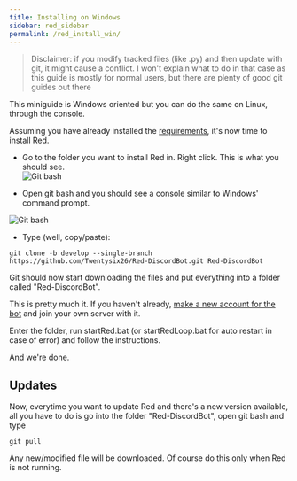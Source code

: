 ```yaml
---
title: Installing on Windows
sidebar: red_sidebar
permalink: /red_install_win/
---
```


> Disclaimer: if you modify tracked files (like .py) and then update with git, it might cause a conflict. I won't explain what to do in that case as this guide is mostly for normal users, but there are plenty of good git guides out there

This miniguide is Windows oriented but you can do the same on Linux, through the console.

Assuming you have already installed the [requirements](https://github.com/Twentysix26/Red-DiscordBot/wiki/Requirements), it's now time to install Red.

* Go to the folder you want to install Red in. Right click. This is what you should see.  
![Git bash](http://i.imgur.com/32M4VPo.png)

* Open git bash and you should see a console similar to Windows' command prompt.  

![Git bash](http://i.imgur.com/IUz179P.png)

* Type (well, copy/paste):
```
git clone -b develop --single-branch https://github.com/Twentysix26/Red-DiscordBot.git Red-DiscordBot
```
Git should now start downloading the files and put everything into a folder called "Red-DiscordBot".  

This is pretty much it. If you haven't already, [make a new account for the bot](https://discordapp.com/) and join your own server with it.  

Enter the folder, run startRed.bat (or startRedLoop.bat for auto restart in case of error) and follow the instructions.

And we're done. 

## Updates

Now, everytime you want to update Red and there's a new version available, all you have to do is go into the folder "Red-DiscordBot", open git bash and type

`git pull`

Any new/modified file will be downloaded. Of course do this only when Red is not running.